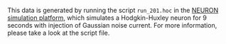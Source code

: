 This data is generated by running the script `run_201.hoc` in the [NEURON simulation platform](http://www.neuron.yale.edu/neuron/), which simulates a Hodgkin-Huxley neuron for 9 seconds with injection of Gaussian noise current. For more information, please take a look at the script file.